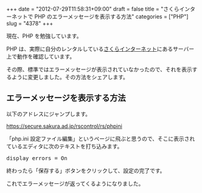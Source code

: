 +++
date = "2012-07-29T11:58:31+09:00"
draft = false
title = "さくらインターネットで PHP のエラーメッセージを表示する方法"
categories = ["PHP"]
slug = "4378"
+++

現在、PHP を勉強しています。

PHP は、実際に自分のレンタルしている<a href="http://www.sakura.ad.jp/" target="_blank">さくらインターネット</a>にあるサーバー上で動作を確認しています。

その際、標準ではエラーメッセージが表示されていなかったので、それを表示するように変更しました。その方法をシェアします。

<h2>エラーメッセージを表示する方法</h2>

以下のアドレスにジャンプします。

<a href="https://secure.sakura.ad.jp/rscontrol/rs/phpini" target="_blank">https://secure.sakura.ad.jp/rscontrol/rs/phpini</a>

「php.ini 設定ファイル編集」というページに飛ぶと思うので、そこに表示されているエディタに次のテキストを打ち込みます。

<pre>display_errors = On</pre>

終わったら「保存する」ボタンをクリックして、設定の完了です。

これでエラーメッセージが返ってくるようになりました。
